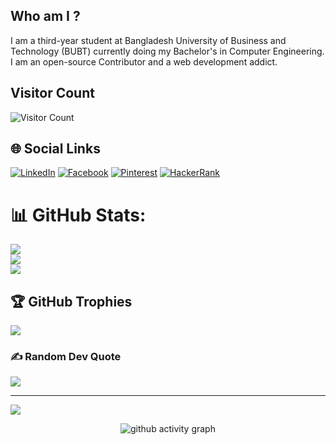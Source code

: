 ## Who am I ?
I am a third-year student at Bangladesh University of Business and Technology (BUBT) currently doing my Bachelor's in Computer Engineering. 
I am an open-source Contributor and a web development addict.

<!--
**abdullahalsadnun24/abdullahalsadnun24** is a ✨ _special_ ✨ repository because its `README.md` (this file) appears on your GitHub profile.

Here are some ideas to get you started:

- 🔭 I’m currently working on ...
- 🌱 I’m currently learning ...
- 👯 I’m looking to collaborate on ...
- 🤔 I’m looking for help with ...
- 💬 Ask me about ...
- 📫 How to reach me: ...
- 😄 Pronouns: ...
- ⚡ Fun fact: ...
-->
## Visitor Count
![Visitor Count](https://profile-counter.glitch.me/abdullahalsadnun24/count.svg)

## 🌐 Social Links

 [![LinkedIn](https://img.shields.io/badge/LinkedIn-%230077B5.svg?logo=linkedin&logoColor=white)](https://www.linkedin.com/in/abdullahalsadnun324/)
 [![Facebook](https://img.shields.io/badge/Facebook-%231877F2.svg?logo=facebook&logoColor=white)](https://www.facebook.com/abdulal.sadnun.7)
 [![Pinterest](https://img.shields.io/badge/Pinterest-%23E60023.svg?logo=pinterest&logoColor=white)](https://www.pinterest.com//)
 [![HackerRank](https://img.shields.io/badge/HackerRank-%2ECE53.svg?logo=hackerrank&logoColor=white)](https://www.hackerrank.com/profile/abdulalsadnun531)


# 📊 GitHub Stats:
![](https://github-readme-stats.vercel.app/api?username=abdullahalsadnun24&theme=gotham&hide_border=false&include_all_commits=false&count_private=false)<br/>
![](https://github-readme-streak-stats.herokuapp.com/?user=abdullahalsadnun24&theme=gotham&hide_border=false)<br/>
![](https://github-readme-stats.vercel.app/api/top-langs/?username=abdullahalsadnun24&theme=gotham&hide_border=false&include_all_commits=false&count_private=false&layout=compact)

## 🏆 GitHub Trophies
![](https://github-profile-trophy.vercel.app/?username=abdullahalsadnun24&theme=dracula&no-frame=true&no-bg=false&margin-w=4)

### ✍️ Random Dev Quote
![](https://quotes-github-readme.vercel.app/api?type=horizontal&theme=radical)

---
[![](https://visitcount.itsvg.in/api?id=abdullahalsadnun24&icon=0&color=0)](https://visitcount.itsvg.in)

<!-- Proudly created with GPRM ( https://gprm.itsvg.in ) -->
 
 <div align="center">
     
     
![github activity graph](https://activity-graph.herokuapp.com/graph?username=abdullahalsadnun24&theme=dracula&layout=compact&title_color=FF69B4&hide_border=true&area=true)
</div>
 
<div align="center">

